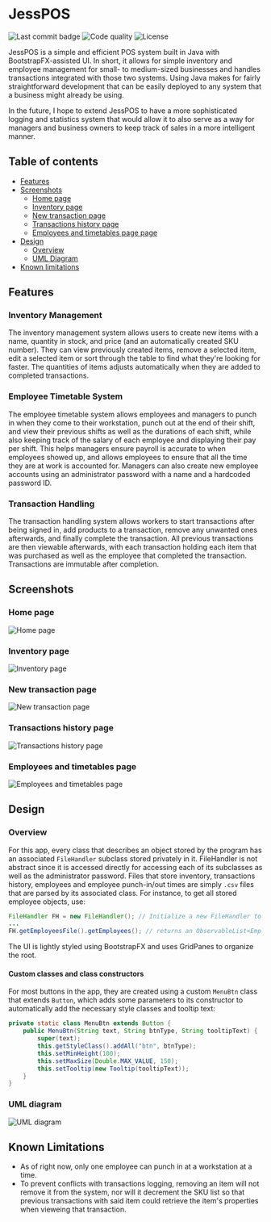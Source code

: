 # JessPOS
![Last commit badge](https://img.shields.io/github/last-commit/Hircinus/JessPOS)
![Code quality](https://img.shields.io/lgtm/grade/java/github/Hircinus/JessPOS)
![License](https://img.shields.io/github/license/Hircinus/JessPOS)

JessPOS is a simple and efficient POS system built in Java with BootstrapFX-assisted UI. In short, it allows for simple inventory and employee management for small- to medium-sized businesses and handles transactions integrated with those two systems. Using Java makes for fairly straightforward development that can be easily deployed to any system that a business might already be using.

In the future, I hope to extend JessPOS to have a more sophisticated logging and statistics system that would allow it to also serve as a way for managers and business owners to keep track of sales in a more intelligent manner.

## Table of contents

 - [Features](#features)
 - [Screenshots](#screenshots)
   - [Home page](#home-page)
   - [Inventory page](#inventory-page)
   - [New transaction page](#new-transaction-page)
   - [Transactions history page](#transactions-history-page)
   - [Employees and timetables page page](#employees-and-timetables-page)
 - [Design](#design)
   - [Overview](#overview)
   - [UML Diagram](#uml-diagram)
 - [Known limitations](#known-limitations)

## Features

### Inventory Management

The inventory management system allows users to create new items with a name, quantity in stock, and price (and an automatically created SKU number). They can view previously created items, remove a selected item, edit a selected item or sort through the table to find what they're looking for faster. The quantities of items adjusts automatically when they are added to completed transactions.

### Employee Timetable System

The employee timetable system allows employees and managers to punch in when they come to their workstation, punch out at the end of their shift, and view their previous shifts as well as the durations of each shift, while also keeping track of the salary of each employee and displaying their pay per shift. This helps managers ensure payroll is accurate to when employees showed up, and allows employees to ensure that all the time they are at work is accounted for. Managers can also create new employee accounts using an administrator password with a name and a hardcoded password ID.

### Transaction Handling

The transaction handling system allows workers to start transactions after being signed in, add products to a transaction, remove any unwanted ones afterwards, and finally complete the transaction. All previous transactions are then viewable afterwards, with each transaction holding each item that was purchased as well as the employee that completed the transaction. Transactions are immutable after completion.

## Screenshots

### Home page
![Home page](https://github.com/Hircinus/JessPOS/blob/master/screenshots/jesspos_home.PNG)
### Inventory page
![Inventory page](https://github.com/Hircinus/JessPOS/blob/master/screenshots/jesspos_inventory.PNG)
### New transaction page
![New transaction page](https://github.com/Hircinus/JessPOS/blob/master/screenshots/jesspos_newtransaction.PNG)
### Transactions history page
![Transactions history page](https://github.com/Hircinus/JessPOS/blob/master/screenshots/jesspos_viewtransactions.PNG)
### Employees and timetables page
![Employees and timetables page](https://github.com/Hircinus/JessPOS/blob/master/screenshots/jesspos_employees.PNG)

## Design

### Overview

For this app, every class that describes an object stored by the program has an associated ``FileHandler`` subclass stored privately in it. FileHandler is not abstract since it is accessed directly for accessing each of its subclasses as well as the administrator password. Files that store inventory, transactions history, employees and employee punch-in/out times are simply ``.csv`` files that are parsed by its associated class. 
For instance, to get all stored employee objects, use: 
```java
FileHandler FH = new FileHandler(); // Initialize a new FileHandler to use throughout the class
...
FH.getEmployeesFile().getEmployees(); // returns an ObservableList<Employee> object
```
The UI is lightly styled using BootstrapFX and uses GridPanes to organize the root.

#### Custom classes and class constructors

For most buttons in the app, they are created using a custom ``MenuBtn`` class that extends ``Button``, which adds some parameters to its constructor to automatically add the necessary style classes and tooltip text:
```java
private static class MenuBtn extends Button {
    public MenuBtn(String text, String btnType, String tooltipText) {
        super(text);
        this.getStyleClass().addAll("btn", btnType);
        this.setMinHeight(100);
        this.setMaxSize(Double.MAX_VALUE, 150);
        this.setTooltip(new Tooltip(tooltipText));
    }
}
```

### UML diagram

![UML diagram](https://github.com/Hircinus/JessPOS/blob/master/uml_diagram.png)

## Known Limitations

 - As of right now, only one employee can punch in at a workstation at a time.
 - To prevent conflicts with transactions logging, removing an item will not remove it from the system, nor will it decrement the SKU list so that previous transactions with said item could retrieve the item's properties when vieweing that transaction.
